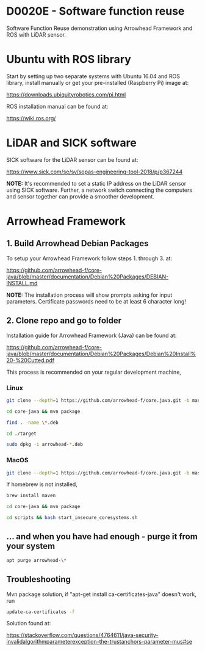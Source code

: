 # D0020E - Software function reuse
Software Function Reuse demonstration using Arrowhead Framework and ROS with LiDAR sensor.

# Ubuntu with ROS library
Start by setting up two separate systems with Ubuntu 16.04 and ROS library, install manually or get your pre-installed
(Raspberry Pi) image at:

https://downloads.ubiquityrobotics.com/pi.html

ROS installation manual can be found at:

https://wiki.ros.org/

# LiDAR and SICK software
SICK software for the LiDAR sensor can be found at:

https://www.sick.com/se/sv/sopas-engineering-tool-2018/p/p367244

**NOTE:** It's recommended to set a static IP address on the LiDAR sensor using SICK software. Further, a network switch 
connecting the computers and sensor together can provide a smoother development.

# Arrowhead Framework
## 1. Build Arrowhead Debian Packages
To setup your Arrowhead Framework follow steps 1. through 3. at:

https://github.com/arrowhead-f/core-java/blob/master/documentation/Debian%20Packages/DEBIAN-INSTALL.md

**NOTE:** The installation process will show prompts asking for input parameters. Certificate passwords need to be at
least 6 character long!

## 2. Clone repo and go to folder
Installation guide for Arrowhead Framework (Java) can be found at:

https://github.com/arrowhead-f/core-java/blob/master/documentation/Debian%20Packages/Debian%20Install%20-%20Cutted.pdf

This process is recommended on your regular development machine,
### Linux
 ```sh
git clone --depth=1 https://github.com/arrowhead-f/core.java.git -b master
```
 ```sh
cd core-java && mvn package
```
 ```sh
find . -name \*.deb
```
```sh
cd ./target
```
```sh
sudo dpkg -i arrowhead-*.deb
```
### MacOS
 ```sh
git clone --depth=1 https://github.com/arrowhead-f/core.java.git -b master
```
If homebrew is not installed,
 ```sh
brew install maven
```
 ```sh
cd core-java && mvn package
```
 ```sh
cd scripts && bash start_insecure_coresystems.sh
```
## ... and when you have had enough - purge it from your system
 ```sh
apt purge arrowhead-\*
```
## Troubleshooting
Mvn package solution, if "apt-get install ca-certificates-java" doesn't work, run

 ```sh
update-ca-certificates -f
```
Solution found at:

https://stackoverflow.com/questions/4764611/java-security-invalidalgorithmparameterexception-the-trustanchors-parameter-mus#se

